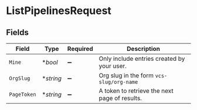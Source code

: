 # ListPipelinesRequest


## Fields

| Field                                         | Type                                          | Required                                      | Description                                   |
| --------------------------------------------- | --------------------------------------------- | --------------------------------------------- | --------------------------------------------- |
| `Mine`                                        | **bool*                                       | :heavy_minus_sign:                            | Only include entries created by your user.    |
| `OrgSlug`                                     | **string*                                     | :heavy_minus_sign:                            | Org slug in the form `vcs-slug/org-name`      |
| `PageToken`                                   | **string*                                     | :heavy_minus_sign:                            | A token to retrieve the next page of results. |
